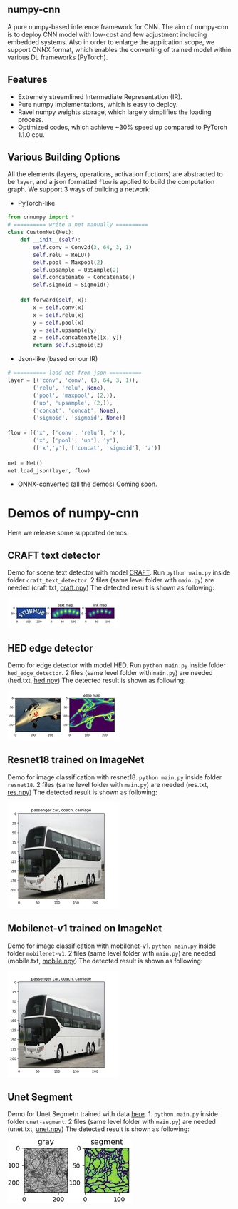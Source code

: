 ## numpy-cnn
A pure numpy-based inference framework for CNN. The aim of numpy-cnn is to deploy CNN model with low-cost and few adjustment including embedded systems. Also in order to enlarge the application scope, we support ONNX format, which enables the converting of trained model within various DL frameworks (PyTorch).  

## Features
* Extremely streamlined Intermediate Representation (IR).
* Pure numpy implementations, which is easy to deploy.
* Ravel numpy weights storage, which largely simplifies the loading process. 
* Optimized codes, which achieve ~30% speed up compared to PyTorch 1.1.0 cpu.

## Various Building Options
All the elements (layers, operations, activation fuctions) are abstracted to be ```layer```, and a json formatted ```flow``` is applied to build the computation graph. We support 3 ways of building a network:
* PyTorch-like
```python
from cnnumpy import *
# ========== write a net manually ========== 
class CustomNet(Net):
    def __init__(self):
        self.conv = Conv2d(3, 64, 3, 1)
        self.relu = ReLU()
        self.pool = Maxpool(2)
        self.upsample = UpSample(2)
        self.concatenate = Concatenate()
        self.sigmoid = Sigmoid()

    def forward(self, x):
        x = self.conv(x)
        x = self.relu(x)
        y = self.pool(x)
        y = self.upsample(y)
        z = self.concatenate([x, y])
        return self.sigmoid(z)
```
* Json-like (based on our IR)
```python
# ========== load net from json ========== 
layer = [('conv', 'conv', (3, 64, 3, 1)),
        ('relu', 'relu', None),
        ('pool', 'maxpool', (2,)),
        ('up', 'upsample', (2,)),
        ('concat', 'concat', None),
        ('sigmoid', 'sigmoid', None)]

flow = [('x', ['conv', 'relu'], 'x'),
        ('x', ['pool', 'up'], 'y'),
        (['x','y'], ['concat', 'sigmoid'], 'z')]

net = Net()
net.load_json(layer, flow)
```
* ONNX-converted (all the demos)
Coming soon.

# Demos of numpy-cnn

Here we release some supported demos.

## CRAFT text detector

Demo for scene text detector with model [CRAFT](https://github.com/clovaai/CRAFT-pytorch).
Run ```python main.py``` inside folder ```craft_text_detector```. 2 files (same level folder with ```main.py```) are needed (craft.txt, [craft.npy](https://github.com/Image-Py/numpy-cnn/releases/download/resource/craft.npy))
The detected result is shown as following: 

![](https://raw.githubusercontent.com/Image-Py/cnnumpy/master/demo/craft_text_detector/rst.png)

## HED edge detector

Demo for edge detector with model HED. Run ```python main.py``` inside folder ```hed_edge_detector```. 2 files (same level folder with ```main.py```) are needed (hed.txt, [hed.npy](https://github.com/Image-Py/numpy-cnn/releases/download/resource/hed.npy))
The detected result is shown as following: 

![](https://raw.githubusercontent.com/Image-Py/cnnumpy/master/demo/hed_edge_detector/rst.png)

## Resnet18 trained on ImageNet

Demo for image classification with resnet18. ```python main.py``` inside folder ```resnet18```. 2 files (same level folder with ```main.py```) are needed (res.txt, [res.npy](https://github.com/Image-Py/numpy-cnn/releases/download/resource/resnet18.npy))
The detected result is shown as following: 

![](https://raw.githubusercontent.com/Image-Py/cnnumpy/master/demo/resnet18/rst.png)

## Mobilenet-v1 trained on ImageNet

Demo for image classification with mobilenet-v1. ```python main.py``` inside folder ```mobilenet-v1```. 2 files (same level folder with ```main.py```) are needed (mobile.txt, [mobile.npy](https://github.com/Image-Py/numpy-cnn/releases/download/resource/mobile.npy))
The detected result is shown as following: 

![](https://raw.githubusercontent.com/Image-Py/cnnumpy/master/demo/resnet18/rst.png)

## Unet Segment

Demo for Unet Segmetn trained with data [here](https://github.com/Jack-Cherish/Deep-Learning/tree/master/Pytorch-Seg/lesson-2/data). 1. ```python main.py``` inside folder ```unet-segment```. 2 files (same level folder with ```main.py```) are needed (unet.txt, [unet.npy](https://github.com/Image-Py/numpy-cnn/releases/download/resource/unet.npy))
The detected result is shown as following: 

![](https://raw.githubusercontent.com/Image-Py/cnnumpy/master/demo/unet-segment/rst.png)

